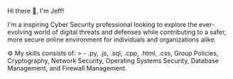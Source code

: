 Hi there 👋, I'm Jeff!

I'm a inspiring Cyber Security professional looking to explore the ever-evolving world of digital threats and defenses while contributing to a safer, more secure online environment for individuals and organizations alike.

⚙️ My skills consists of: > - .py, .js, .sql, .cpp, .html, .css, Group Policies, Cryptography, Network Security, Operating Systems Security, Database Management, and Firewall Management.
